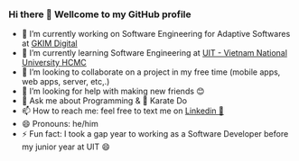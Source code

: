 ### Hi there 👋 Wellcome to my GitHub profile
- 📃 I’m currently working on Software Engineering for Adaptive Softwares at [GKIM Digital](https://www.linkedin.com/company/gkimdigital)
- 🌱 I’m currently learning Software Engineering at [UIT - Vietnam National University HCMC](https://en.uit.edu.vn)
- 👯 I’m looking to collaborate on a project in my free time (mobile apps, web apps, server, etc,.)
- 🤔 I’m looking for help with making new friends 😊
- 💬 Ask me about Programming & 🥋 Karate Do
- 📫 How to reach me: feel free to text me on [Linkedin 💼](https://www.linkedin.com/in/lyluongthien)
- 😄 Pronouns: he/him
- ⚡ Fun fact: I took a gap year to working as a Software Developer before my junior year at UIT 😄

<!--
**lyluongthien/lyluongthien** is a ✨ _special_ ✨ repository because its `README.md` (this file) appears on your GitHub profile.

Here are some ideas to get you started:

- 🔭 I’m currently working on ...
- 🌱 I’m currently learning ...
- 👯 I’m looking to collaborate on ...
- 🤔 I’m looking for help with ...
- 💬 Ask me about ...
- 📫 How to reach me: ...
- 😄 Pronouns: ...
- ⚡ Fun fact: ...
-->
